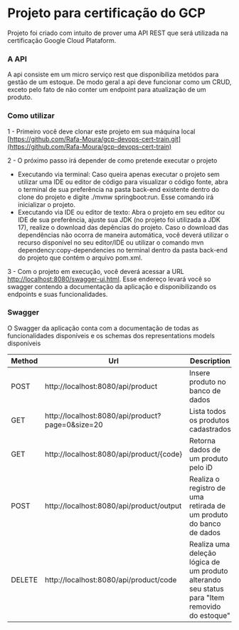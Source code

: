 # Projeto para certificação do GCP

Projeto foi criado com intuito de prover uma API REST que será utilizada na certificação Google Cloud Plataform.

### A API

A api consiste em um micro serviço rest que disponibiliza metódos para gestão de um estoque. De modo geral a api deve funcionar como um CRUD, exceto pelo fato de não conter um endpoint para atualização de um produto.

### Como utilizar

1 - Primeiro você deve clonar este projeto em sua máquina local [https://github.com/Rafa-Moura/gcp-devops-cert-train.git](https://github.com/Rafa-Moura/gcp-devops-cert-train)

2 - O próximo passo irá depender de como pretende executar o projeto
 - Executando via terminal: Caso queira apenas executar o projeto sem utilizar uma IDE ou editor de código para visualizar o código fonte, abra o terminal de sua preferência na pasta back-end existente dentro do clone do projeto
e digite ./mvnw springboot:run. Esse comando irá inicializar o projeto.
 - Executando via IDE ou editor de texto: Abra o projeto em seu editor ou IDE de sua preferência, ajuste sua JDK (no projeto foi utilizada a JDK 17), realize o download das depências do projeto. Caso o download das dependências
   não ocorra de maneira automática, você deverá utilizar o recurso disponível no seu editor/IDE ou utilizar o comando mvn dependency:copy-dependencies no terminal dentro da pasta back-end do projeto que contém o arquivo pom.xml.

3 - Com o projeto em execução, você deverá acessar a URL [http://localhost:8080/swagger-ui.html](http://localhost:8080/swagger-ui/index.html). Esse endereço levará você so swagger contendo a documentação da aplicação e disponibilizando
os endpoints e suas funcionalidades.

### Swagger

O Swagger da aplicação conta com a documentação de todas as funcionalidades disponíveis e os schemas dos representations models disponíveis

| Method | Url | Description | Representation Model |
| ------ | --- | ----------- | ------------------------- |
| POST   | http://localhost:8080/api/product | Insere produto no banco de dados | ProductRequestDto
| GET    | http://localhost:8080/api/product?page=0&size=20 | Lista todos os produtos cadastrados | PageableResponseDto
| GET    | http://localhost:8080/api/product/{code} | Retorna dados de um produto pelo iD | ProducResponseDto
| POST   | http://localhost:8080/api/product/output | Realiza o registro de uma retirada de um produto do banco de dados | Request: ProductOutputRequestDto Response: ProducResponseDto
| DELETE | http://localhost:8080/api/product/code   | Realiza uma deleção lógica de um produto alterando seu status para "Item removido do estoque" |
